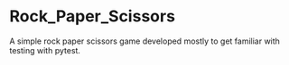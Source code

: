 # Rock_Paper_Scissors
A simple rock paper scissors game developed mostly to get familiar with testing with pytest.
